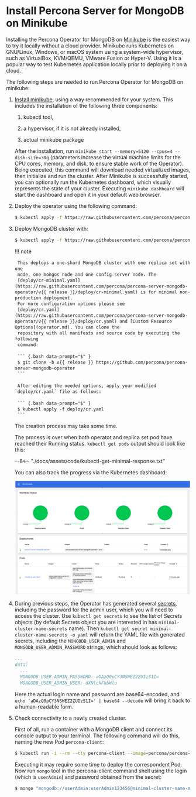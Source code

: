 # Install Percona Server for MongoDB on Minikube

Installing the Percona Operator for MongoDB on [Minikube](https://github.com/kubernetes/minikube)
is the easiest way to try it locally without a cloud provider. Minikube runs
Kubernetes on GNU/Linux, Windows, or macOS system using a system-wide
hypervisor, such as VirtualBox, KVM/QEMU, VMware Fusion or Hyper-V. Using it is
a popular way to test Kubernetes application locally prior to deploying it on a
cloud.

The following steps are needed to run Percona Operator for MongoDB on minikube:

1. [Install minikube](https://kubernetes.io/docs/tasks/tools/install-minikube/), using a way recommended for your system. This includes the installation of the following three components:

    1. kubectl tool,

    2. a hypervisor, if it is not already installed,

    3. actual minikube package

    After the installation, run `minikube start --memory=5120 --cpus=4 --disk-size=30g`
    (parameters increase the virtual machine limits for the CPU cores, memory, and disk,
    to ensure stable work of the Operator). Being executed, this command will
    download needed virtualized images, then initialize and run the
    cluster. After Minikube is successfully started, you can optionally run the
    Kubernetes dashboard, which visually represents the state of your cluster.
    Executing `minikube dashboard` will start the dashboard and open it in your
    default web browser.

2. Deploy the operator using the following command:

    ``` {.bash data-prompt="$" }
    $ kubectl apply -f https://raw.githubusercontent.com/percona/percona-server-mongodb-operator/v{{ release }}/deploy/bundle.yaml
    ```

3. Deploy MongoDB cluster with:

    ``` {.bash data-prompt="$" }
    $ kubectl apply -f https://raw.githubusercontent.com/percona/percona-server-mongodb-operator/v{{ release }}/deploy/cr-minimal.yaml
    ```

    !!! note

        This deploys a one-shard MongoDB cluster with one replica set with one
        node, one mongos node and one config server node. The
        [deploy/cr-minimal.yaml](https://raw.githubusercontent.com/percona/percona-server-mongodb-operator/v{{ release }}/deploy/cr-minimal.yaml) is for minimal non-production deployment.
        For more configuration options please see
        [deploy/cr.yaml](https://raw.githubusercontent.com/percona/percona-server-mongodb-operator/v{{ release }}/deploy/cr.yaml) and [Custom Resource Options](operator.md). You can clone the
        repository with all manifests and source code by executing the following
        command:

        ``` {.bash data-prompt="$" }
        $ git clone -b v{{ release }} https://github.com/percona/percona-server-mongodb-operator
        ```

        After editing the needed options, apply your modified `deploy/cr.yaml` file as follows:

        ``` {.bash data-prompt="$" }
        $ kubectl apply -f deploy/cr.yaml
        ```

    The creation process may take some time.

    The process is over when both operator and replica set pod
    have reached their Running status. `kubectl get pods` output should look like this:

    --8<-- "./docs/assets/code/kubectl-get-minimal-response.txt"

    You can also track the progress via the Kubernetes dashboard:

    ![image](assets/images/minikube-pods.svg)

4. During previous steps, the Operator has generated several [secrets](https://kubernetes.io/docs/concepts/configuration/secret/),
    including the password for the admin user, which you will need to access the
    cluster. Use `kubectl get secrets` to see the list of Secrets objects (by
    default Secrets object you are interested in has `minimal-cluster-name-secrets`
    name). Then `kubectl get secret minimal-cluster-name-secrets -o yaml` will return
    the YAML file with generated secrets, including the `MONGODB_USER_ADMIN`
    and `MONGODB_USER_ADMIN_PASSWORD` strings, which should look as follows:

    ```yaml
    ...
    data:
      ...
      MONGODB_USER_ADMIN_PASSWORD: aDAzQ0pCY3NSWEZ2ZUIzS1I=
      MONGODB_USER_ADMIN_USER: dXNlckFkbWlu
    ```

    Here the actual login name and password are base64-encoded, and
    `echo 'aDAzQ0pCY3NSWEZ2ZUIzS1I=' | base64 --decode` will bring it back to a
    human-readable form.

5. Check connectivity to a newly created cluster.

    First of all, run a container with a MongoDB client and connect its console
    output to your terminal. The following command will do this, naming the new
    Pod `percona-client`:

    ``` {.bash data-prompt="$" }
    $ kubectl run -i --rm --tty percona-client --image=percona/percona-server-mongodb:{{ mongodb44recommended }} --restart=Never -- bash -il
    ```

    Executing it may require some time to deploy the correspondent Pod.  Now run
    `mongo` tool in the percona-client command shell using the login (which is
    `userAdmin`) and password obtained from the secret:

    ``` {.bash data-prompt="$" }
    $ mongo "mongodb://userAdmin:userAdmin123456@minimal-cluster-name-mongos.default.svc.cluster.local/admin?ssl=false"
    ```
